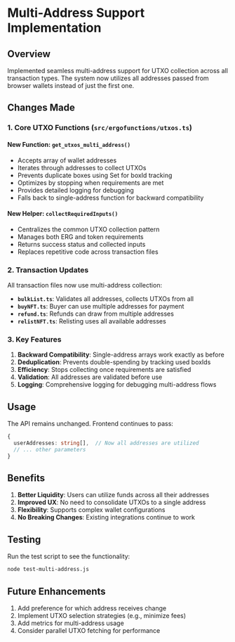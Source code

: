 # Multi-Address Support Implementation

## Overview
Implemented seamless multi-address support for UTXO collection across all transaction types. The system now utilizes all addresses passed from browser wallets instead of just the first one.

## Changes Made

### 1. Core UTXO Functions (`src/ergofunctions/utxos.ts`)

#### New Function: `get_utxos_multi_address()`
- Accepts array of wallet addresses
- Iterates through addresses to collect UTXOs
- Prevents duplicate boxes using Set for boxId tracking
- Optimizes by stopping when requirements are met
- Provides detailed logging for debugging
- Falls back to single-address function for backward compatibility

#### New Helper: `collectRequiredInputs()`
- Centralizes the common UTXO collection pattern
- Manages both ERG and token requirements
- Returns success status and collected inputs
- Replaces repetitive code across transaction files

### 2. Transaction Updates

All transaction files now use multi-address collection:

- **`bulkList.ts`**: Validates all addresses, collects UTXOs from all
- **`buyNFT.ts`**: Buyer can use multiple addresses for payment
- **`refund.ts`**: Refunds can draw from multiple addresses
- **`relistNFT.ts`**: Relisting uses all available addresses

### 3. Key Features

1. **Backward Compatibility**: Single-address arrays work exactly as before
2. **Deduplication**: Prevents double-spending by tracking used boxIds
3. **Efficiency**: Stops collecting once requirements are satisfied
4. **Validation**: All addresses are validated before use
5. **Logging**: Comprehensive logging for debugging multi-address flows

## Usage

The API remains unchanged. Frontend continues to pass:
```typescript
{
  userAddresses: string[],  // Now all addresses are utilized
  // ... other parameters
}
```

## Benefits

1. **Better Liquidity**: Users can utilize funds across all their addresses
2. **Improved UX**: No need to consolidate UTXOs to a single address
3. **Flexibility**: Supports complex wallet configurations
4. **No Breaking Changes**: Existing integrations continue to work

## Testing

Run the test script to see the functionality:
```bash
node test-multi-address.js
```

## Future Enhancements

1. Add preference for which address receives change
2. Implement UTXO selection strategies (e.g., minimize fees)
3. Add metrics for multi-address usage
4. Consider parallel UTXO fetching for performance